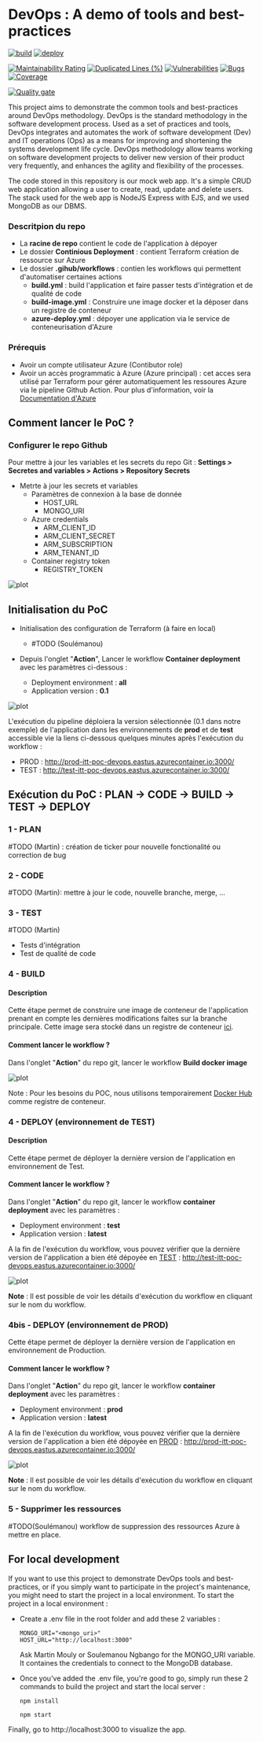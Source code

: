 # DevOps : A demo of tools and best-practices
[![build](https://github.com/martinmouly/poc-devops-itt/actions/workflows/build.yml/badge.svg)](https://github.com/martinmouly/poc-devops-itt/actions/workflows/build.yml)
[![deploy](https://github.com/martinmouly/poc-devops-itt/actions/workflows/deploy.yml/badge.svg)](https://github.com/martinmouly/poc-devops-itt/actions/workflows/deploy.yml)





[![Maintainability Rating](https://sonarcloud.io/api/project_badges/measure?project=martinmouly_poc-devops-itt&metric=sqale_rating)](https://sonarcloud.io/summary/new_code?id=martinmouly_poc-devops-itt)
[![Duplicated Lines (%)](https://sonarcloud.io/api/project_badges/measure?project=martinmouly_poc-devops-itt&metric=duplicated_lines_density)](https://sonarcloud.io/summary/new_code?id=martinmouly_poc-devops-itt)
[![Vulnerabilities](https://sonarcloud.io/api/project_badges/measure?project=martinmouly_poc-devops-itt&metric=vulnerabilities)](https://sonarcloud.io/summary/new_code?id=martinmouly_poc-devops-itt)
[![Bugs](https://sonarcloud.io/api/project_badges/measure?project=martinmouly_poc-devops-itt&metric=bugs)](https://sonarcloud.io/summary/new_code?id=martinmouly_poc-devops-itt)
[![Coverage](https://sonarcloud.io/api/project_badges/measure?project=martinmouly_poc-devops-itt&metric=coverage)](https://sonarcloud.io/summary/new_code?id=martinmouly_poc-devops-itt)

[![Quality gate](https://sonarcloud.io/api/project_badges/quality_gate?project=martinmouly_poc-devops-itt)](https://sonarcloud.io/summary/new_code?id=martinmouly_poc-devops-itt)  




This project aims to demonstrate the common tools and best-practices around DevOps methodology. DevOps is the standard methodology in the software development process. Used as a set of practices and tools, DevOps integrates and automates the work of software development (Dev) and IT operations (Ops) as a means for improving and shortening the systems development life cycle. DevOps methodology allow teams working on software development projects to deliver new version of their product very frequently, and enhances the agility and flexibility of the processes.


The code stored in this repository is our mock web app. It's a simple CRUD web application allowing a user to create, read, update and delete users. The stack used for the web app is NodeJS Express with EJS, and we used MongoDB as our DBMS.

### Descritpion du repo

- La **racine de repo** contient le code de l'application à dépoyer
- Le dossier **Continious Deployment** : contient Terraform création de ressource sur Azure
- Le dossier **.gihub/workflows** : contien les workflows qui permettent d'automatiser certaines actions
    - **build.yml** : build l'application et faire passer tests d'intégration et de qualité de code
    - **build-image.yml** : Construire une image docker et la déposer dans un registre de conteneur
    - **azure-deploy.yml** : dépoyer une application via le service de conteneurisation d'Azure

### Prérequis
- Avoir un compte utilisateur Azure (Contibutor role)
- Avoir un accès programmatic à Azure (Azure principal) : cet acces sera utilisé par Terraform pour gérer automatiquement les ressoures Azure via le pipeline Github Action.
Pour plus d'information, voir la [Documentation d'Azure](https://learn.microsoft.com/en-us/azure/developer/terraform/authenticate-to-azure?tabs=bash#create-a-service-principal)

## Comment lancer le PoC ?

### Configurer le repo Github
Pour mettre à jour les variables et les secrets du repo Git : **Settings > Secretes and variables > Actions > Repository Secrets**

- Metrte à jour les secrets et variables
    * Paramètres de connexion à la base de donnée
      * HOST_URL
      * MONGO_URI
    * Azure credentials
      * ARM_CLIENT_ID
      * ARM_CLIENT_SECRET
      * ARM_SUBSCRIPTION
      * ARM_TENANT_ID
    * Container registry token
      * REGISTRY_TOKEN 

![plot](./images/secrets-settings.png)
## Initialisation du PoC
- Initialisation des configuration de Terraform (à faire en local)
    - #TODO (Soulémanou)

- Depuis l'onglet "**Action**", Lancer le workflow **Container deployment** avec les paramètres ci-dessous :
    - Deployment environment : **all**
    - Application version : **0.1**

![plot](./images/all-initialisation.png)

L'exécution du pipeline déploiera la version sélectionnée (0.1 dans notre exemple) de l'application dans les environnements de **prod** et de **test** accessible vie la liens ci-dessous quelques minutes après l'exécution du workflow :

- PROD : http://prod-itt-poc-devops.eastus.azurecontainer.io:3000/
- TEST : http://test-itt-poc-devops.eastus.azurecontainer.io:3000/

## Exécution du PoC : PLAN -> CODE -> BUILD -> TEST -> DEPLOY

### 1 - PLAN
#TODO (Martin) : création de ticker pour nouvelle fonctionalité ou correction de bug

### 2 - CODE
#TODO (Martin): mettre à jour le code, nouvelle branche, merge, ...

### 3 - TEST
#TODO (Martin)
- Tests d'intégration
- Test de qualité de code

### 4 - BUILD
#### Description
Cette étape permet de construire une image de conteneur de l'application prenant en compte les dernières modifications faites sur la branche principale. Cette image sera stocké dans un registre de conteneur [ici](https://hub.docker.com/r/sngbango/app-poc/tags).
#### Comment lancer le workflow ?
Dans l'onglet "**Action**" du repo git, lancer le workflow **Build docker image**

![plot](./images/Docker-build-workflow.png)

Note : Pour les besoins du POC, nous utilisons temporairement [Docker Hub](https://hub.docker.com/r/sngbango/app-poc/tags) comme registre de conteneur.

### 4 - DEPLOY (environnement de TEST)
#### Description
Cette étape permet de déployer la dernière version de l'application en environnement de Test.

#### Comment lancer le workflow ?
Dans l'onglet "**Action**" du repo git, lancer le workflow **container deployment** avec les paramètres :
- Deployment environment : **test**
- Application version : **latest**

A la fin de l'exécution du workflow, vous pouvez vérifier que la dernière version de l'application a bien été dépoyée en [TEST](http://test-itt-poc-devops.eastus.azurecontainer.io:3000/) : http://test-itt-poc-devops.eastus.azurecontainer.io:3000/

![plot](./images/latest-test-deploy.png)

**Note** : Il est possible de voir les détails d'exécution du workflow en cliquant sur le nom du workflow.

### 4bis - DEPLOY (environnement de PROD)

Cette étape permet de déployer la dernière version de l'application en environnement de Production.

#### Comment lancer le workflow ?
Dans l'onglet "**Action**" du repo git, lancer le workflow **container deployment** avec les paramètres :
- Deployment environment : **prod**
- Application version : **latest**

A la fin de l'exécution du workflow, vous pouvez vérifier que la dernière version de l'application a bien été dépoyée en [PROD](http://prod-itt-poc-devops.eastus.azurecontainer.io:3000/) : http://prod-itt-poc-devops.eastus.azurecontainer.io:3000/

![plot](./images/latest-prod-depoyment.png)

**Note** : Il est possible de voir les détails d'exécution du workflow en cliquant sur le nom du workflow.


### 5 - Supprimer les ressources
#TODO(Soulémanou) workflow de suppression des ressources Azure à mettre en place.

## For local development
If you want to use this project to demonstrate DevOps tools and best-practices, or if you simply want to participate in the project's maintenance, you might need to start the project in a local environment.
To start the project in a local environment : 
- Create a .env file in the root folder and add these 2 variables :
  ```
  MONGO_URI="<mongo_uri>"
  HOST_URL="http://localhost:3000"
  ```
  Ask Martin Mouly or Soulemanou Ngbango for the MONGO_URI variable. It containes the credentials to connect to the MongoDB database.

- Once you've added the .env file, you're good to go, simply run these 2 commands to build the project and start the local server :
  ```
  npm install
  ```
  ```
  npm start
  ```

Finally, go to http://localhost:3000 to visualize the app.

